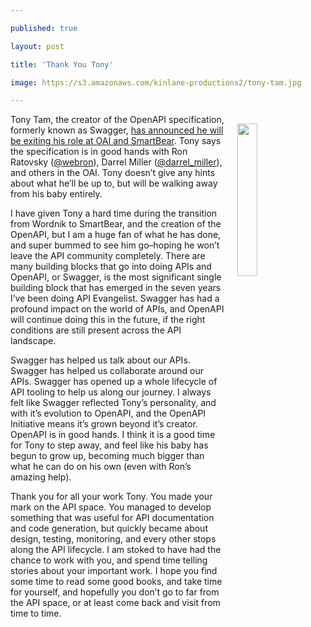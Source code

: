 ---
published: true
layout: post
title: 'Thank You Tony'
image: https://s3.amazonaws.com/kinlane-productions2/tony-tam.jpg
---

<p><img src="https://s3.amazonaws.com/kinlane-productions2/tony-tam.jpg" align="right" width="25%" style="padding: 15px;" />
<p>Tony Tam, the creator of the OpenAPI specification, formerly known as Swagger, <a href="https://www.linkedin.com/pulse/i-say-goodbye-swagger-smartbear-openapi-whats-next-tony-tam">has announced he will be exiting his role at OAI and SmartBear</a>. Tony says the specification is in good hands with Ron Ratovsky (<a href="https://twitter.com/webron">@webron</a>), Darrel Miller (<a href="https://twitter.com/darrel_miller">@darrel_miller</a>), and others in the OAI. Tony doesn’t give any hints about what he’ll be up to, but will be walking away from his baby entirely.

<p>I have given Tony a hard time during the transition from Wordnik to SmartBear, and the creation of the OpenAPI, but I am a huge fan of what he has done, and super bummed to see him go–hoping he won’t leave the API community completely. There are many building blocks that go into doing APIs and OpenAPI, or Swagger, is the most significant single building block that has emerged in the seven years I’ve been doing API Evangelist. Swagger has had a profound impact on the world of APIs, and OpenAPI will continue doing this in the future, if the right conditions are still present across the API landscape.

<p>Swagger has helped us talk about our APIs. Swagger has helped us collaborate around our APIs. Swagger has opened up a whole lifecycle of API tooling to help us along our journey. I always felt like Swagger reflected Tony’s personality, and with it’s evolution to OpenAPI, and the OpenAPI Initiative means it’s grown beyond it’s creator. OpenAPI is in good hands. I think it is a good time for Tony to step away, and feel like his baby has begun to grow up, becoming much bigger than what he can do on his own (even with Ron’s amazing help).

<p>Thank you for all your work Tony. You made your mark on the API space. You managed to develop something that was useful for API documentation and code generation, but quickly became about design, testing, monitoring, and every other stops along the API lifecycle. I am stoked to have had the chance to work with you, and spend time telling stories about your important work. I hope you find some time to read some good books, and take time for yourself, and hopefully you don’t go to far from the API space, or at least come back and visit from time to time.


